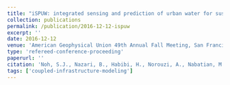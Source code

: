 ```yaml
---
title: "iSPUW: integrated sensing and prediction of urban water for sustainable cities"
collection: publications
permalink: /publication/2016-12-12-ispuw
excerpt: ''
date: 2016-12-12
venue: 'American Geophysical Union 49th Annual Fall Meeting, San Francisco, CA.'
type: 'refereed-conference-proceeding'
paperurl: ''
citation: 'Noh, S.J., Nazari, B., Habibi, H., Norouzi, A., Nabatian, M., Seo, D.J., <b>Bartos, M.D.</b>, Kerkez, B., Lakshman, L., Zink, M., Lee, J. (2016). <i>iSPUW: integrated sensing and prediction of urban water for sustainable cities</i>. American Geophysical Union 49th Annual Fall Meeting, San Francisco, CA. [Oral Presentation]'
tags: ['coupled-infrastructure-modeling']
---
```

